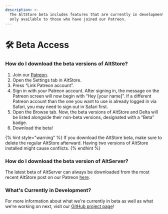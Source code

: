 ```yaml
---
description: >-
  The AltStore beta includes features that are currently in development, and are
  only available to those who have joined our Patreon.
---
```


# 🛠 Beta Access

### How do I download the beta versions of AltStore?

1. Join our [Patreon](https://www.patreon.com/rileyshane).
2. Open the Settings tab in AltStore.
3. Press “Link Patreon account”.
4. Sign in with your Patreon account. After signing in, the message on the Patreon screen will now begin with “Hey \[your name]”. If a different Patreon account than the one you want to use is already logged in via Safari, you may need to sign out in Safari first.
5. Open the Browse tab. Now, the beta versions of AltStore and Delta will be listed alongside their non-beta versions, designated with a “Beta” badge.
6. Download the beta!

{% hint style="warning" %}
If you download the AltStore beta, make sure to delete the regular AltStore afterward. Having two versions of AltStore installed might cause conflicts.&#x20;
{% endhint %}

### How do I download the beta version of AltServer?

The latest beta of AltServer can always be downloaded from the most recent AltStore post on our Patreon [here](https://www.patreon.com/collection/48008).

### What's Currently in Development?

For more information about what we're currently in beta as well as what we're working on next, visit our [GitHub project page](https://github.com/orgs/altstoreio/projects/7)!

